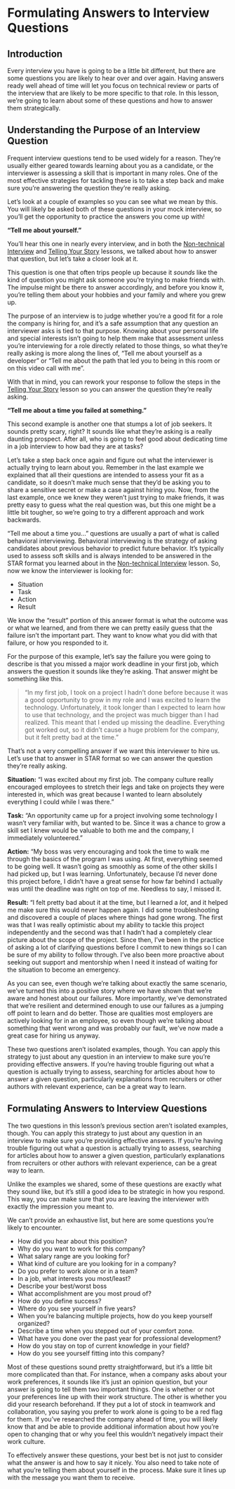 # Formulating Answers to Interview Questions

## Introduction

Every interview you have is going to be a little bit different, but there are some questions you are likely to hear over and over again. Having answers ready well ahead of time will let you focus on technical review or parts of the interview that are likely to be more specific to that role. In this lesson, we’re going to learn about some of these questions and how to answer them strategically. 

## Understanding the Purpose of an Interview Question 

Frequent interview questions tend to be used widely for a reason. They’re usually either geared towards learning about you as a candidate, or the interviewer is assessing a skill that is important in many roles. One of the most effective strategies for tackling these is to take a step back and make sure you’re answering the question they’re really asking. 

Let’s look at a couple of examples so you can see what we mean by this. You will likely be asked both of these questions in your mock interview, so you’ll get the opportunity to practice the answers you come up with!

**“Tell me about yourself.”**

You’ll hear this one in nearly every interview, and in both the [Non-technical Interview](https://full-time.learnhowtoprogram.com/career-services/preparing-for-job-interviews/non-technical-interview) and [Telling Your Story](https://full-time.learnhowtoprogram.com/career-services/applying-for-internships-and-jobs/telling-your-story) lessons, we talked about how to answer that question, but let’s take a closer look at it. 

This question is one that often trips people up because it *sounds* like the kind of question you might ask someone you’re trying to make friends with. The impulse might be there to answer accordingly, and before you know it, you’re telling them about your hobbies and your family and where you grew up. 

The purpose of an interview is to judge whether you’re a good fit for a role the company is hiring for, and it’s a safe assumption that any question an interviewer asks is tied to that purpose. Knowing about your personal life and special interests isn’t going to help them make that assessment unless you’re interviewing for a role directly related to those things, so what they’re really asking is more along the lines of, “Tell me about yourself as a developer” or “Tell me about the path that led you to being in this room or on this video call with me”. 

With that in mind, you can rework your response to follow the steps in the [Telling Your Story](https://full-time.learnhowtoprogram.com/career-services/applying-for-internships-and-jobs/telling-your-story) lesson so you can answer the question they’re really asking. 

**“Tell me about a time you failed at something.”**

This second example is another one that stumps a lot of job seekers. It sounds pretty scary, right? It sounds like what they’re asking is a really daunting prospect. After all, who is going to feel good about dedicating time in a job interview to how bad they are at tasks?

Let’s take a step back once again and figure out what the interviewer is actually trying to learn about you. Remember in the last example we explained that all their questions are intended to assess your fit as a candidate, so it doesn’t make much sense that they’d be asking you to share a sensitive secret or make a case against hiring you. Now, from the last example, once we knew they weren’t just trying to make friends, it was pretty easy to guess what the real question was, but this one might be a little bit tougher, so we’re going to try a different approach and work backwards. 

“Tell me about a time you…” questions are usually a part of what is called behavioral interviewing. Behavioral interviewing is the strategy of asking candidates about previous behavior to predict future behavior. It’s typically used to assess soft skills and is always intended to be answered in the STAR format you learned about in the [Non-technical Interview](https://full-time.learnhowtoprogram.com/career-services/preparing-for-job-interviews/non-technical-interview) lesson. So, now we know the interviewer is looking for: 

* Situation
* Task
* Action
* Result

We know the “result” portion of this answer format is what the outcome was or what we learned, and from there we can pretty easily guess that the failure isn’t the important part. They want to know what you did with that failure, or how you responded to it. 

For the purpose of this example, let’s say the failure you were going to describe is that you missed a major work deadline in your first job, which answers the question it sounds like they’re asking. That answer might be something like this.

>“In my first job, I took on a project I hadn’t done before because it was a good opportunity to grow in my role and I was excited to learn the technology. Unfortunately, it took longer than I expected to learn how to use that technology, and the project was much bigger than I had realized. This meant that I ended up missing the deadline. Everything got worked out, so it didn’t cause a huge problem for the company, but it felt pretty bad at the time.”

That’s not a very compelling answer if we want this interviewer to hire us. Let’s use that to answer in STAR format so we can answer the question they’re really asking. 

**Situation:** “I was excited about my first job. The company culture really encouraged employees to stretch their legs and take on projects they were interested in, which was great because I wanted to learn absolutely everything I could while I was there.”

**Task:** “An opportunity came up for a project involving some technology I wasn’t very familiar with, but wanted to be. Since it was a chance to grow a skill set I knew would be valuable to both me and the company, I immediately volunteered.”

**Action:** “My boss was very encouraging and took the time to walk me through the basics of the program I was using. At first, everything seemed to be going well. It wasn’t going as smoothly as some of the other skills I had picked up, but I was learning. Unfortunately, because I’d never done this project before, I didn’t have a great sense for how far behind I actually was until the deadline was right on top of me. Needless to say, I missed it. 

**Result:** “I felt pretty bad about it at the time, but I learned a *lot*, and it helped me make sure this would never happen again. I did some troubleshooting and discovered a couple of places where things had gone wrong. The first was that I was really optimistic about my ability to tackle this project independently and the second was that I hadn’t had a completely clear picture about the scope of the project. Since then, I’ve been in the practice of asking a lot of clarifying questions before I commit to new things so I can be sure of my ability to follow through. I’ve also been more proactive about seeking out support and mentorship when I need it instead of waiting for the situation to become an emergency. 

As you can see, even though we’re talking about exactly the same scenario, we’ve turned this into a positive story where we have shown that we’re aware and honest about our failures. More importantly, we’ve demonstrated that we’re resilient and determined enough to use our failures as a jumping off point to learn and do better. Those are qualities most employers are actively looking for in an employee, so even though we’re talking about something that went wrong and was probably our fault, we’ve now made a great case for hiring us anyway. 
 
These two questions aren’t isolated examples, though. You can apply this strategy to just about any question in an interview to make sure you’re providing effective answers. If you’re having trouble figuring out what a question is actually trying to assess, searching for articles about how to answer a given question, particularly explanations from recruiters or other authors with relevant experience, can be a great way to learn.

## Formulating Answers to Interview Questions

The two questions in this lesson’s previous section aren’t isolated examples, though. You can apply this strategy to just about any question in an interview to make sure you’re providing effective answers. If you’re having trouble figuring out what a question is actually trying to assess, searching for articles about how to answer a given question, particularly explanations from recruiters or other authors with relevant experience, can be a great way to learn.

Unlike the examples we shared, some of these questions are exactly what they sound like, but it’s still a good idea to be strategic in how you respond. This way, you can make sure that you are leaving the interviewer with exactly the impression you meant to. 

We can’t provide an exhaustive list, but here are some questions you’re likely to encounter.

* How did you hear about this position?
* Why do you want to work for this company?
* What salary range are you looking for?
* What kind of culture are you looking for in a company?
* Do you prefer to work alone or in a team?
* In a job, what interests you most/least? 
* Describe your best/worst boss
* What accomplishment are you most proud of?
* How do you define success?
* Where do you see yourself in five years?
* When you’re balancing multiple projects, how do you keep yourself organized?
* Describe a time when you stepped out of your comfort zone.
* What have you done over the past year for professional development?
* How do you stay on top of current knowledge in your field?
* How do you see yourself fitting into this company?

Most of these questions sound pretty straightforward, but it’s a little bit more complicated than that. For instance, when a company asks about your work preferences, it sounds like it’s just an opinion question, but your answer is going to tell them two important things. One is whether or not your preferences line up with their work structure. The other is whether you did your research beforehand. If they put a lot of stock in teamwork and collaboration, you saying you prefer to work alone is going to be a red flag for them. If you’ve researched the company ahead of time, you will likely know that and be able to provide additional information about how you’re open to changing that or why you feel this wouldn’t negatively impact their work culture. 

To effectively answer these questions, your best bet is not just to consider what the answer is and how to say it nicely. You also need to take note of what you’re telling them about yourself in the process. Make sure it lines up with the message you want them to receive. 


